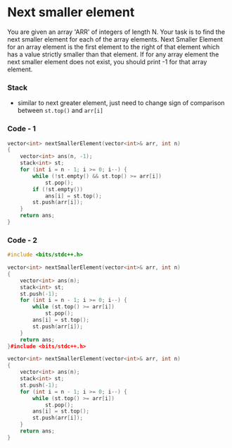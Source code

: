 # Next smaller element

You are given an array 'ARR' of integers of length N. Your task is to find the next smaller element for each of the array elements.
Next Smaller Element for an array element is the first element to the right of that element which has a value strictly smaller than that element.
If for any array element the next smaller element does not exist, you should print -1 for that array element.

### Stack

-   similar to next greater element, just need to change sign of comparison between `st.top()` and `arr[i]`

### Code - 1

```cpp
vector<int> nextSmallerElement(vector<int>& arr, int n)
{
    vector<int> ans(n, -1);
    stack<int> st;
    for (int i = n - 1; i >= 0; i--) {
        while (!st.empty() && st.top() >= arr[i])
            st.pop();
        if (!st.empty())
            ans[i] = st.top();
        st.push(arr[i]);
    }
    return ans;
}
```

### Code - 2

```cpp
#include <bits/stdc++.h>

vector<int> nextSmallerElement(vector<int>& arr, int n)
{
    vector<int> ans(n);
    stack<int> st;
    st.push(-1);
    for (int i = n - 1; i >= 0; i--) {
        while (st.top() >= arr[i])
            st.pop();
        ans[i] = st.top();
        st.push(arr[i]);
    }
    return ans;
}#include <bits/stdc++.h>

vector<int> nextSmallerElement(vector<int>& arr, int n)
{
    vector<int> ans(n);
    stack<int> st;
    st.push(-1);
    for (int i = n - 1; i >= 0; i--) {
        while (st.top() >= arr[i])
            st.pop();
        ans[i] = st.top();
        st.push(arr[i]);
    }
    return ans;
}
```
